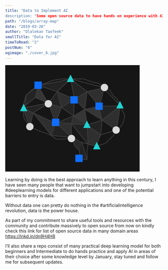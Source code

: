 ```yaml
---
title: "Data to Implement AI
description: "Some open source data to have hands on experience with AI"
path: "/blogs/array-map"
date: "2019-03-26"
author: "Olalekan Taofeek"
smallTitle: "Data for AI"
timeToRead: "2"
postNum: "6"
ogimage: "./cover_6.jpg"
---
```


<img src="./cover_6.jpg">
<br/>

Learning by doing is the best approach to learn anything in this century, I have seen many people that want to jumpstart into developing #deeplearning models for different applications and one of the potential barriers to entry is data.

Without data one can pretty do nothing in the #artificialintelligence revolution, data is the power house.

As part of my commitment to share useful tools and resources with the community and contribute massively to open source from now on kindly check this link for list of open source data in many domain areas https://lnkd.in/dn9H4H8

I’ll also share a repo consist of many practical deep learning model for both beginners and Intermediate to do hands practice and apply AI in areas of their choice after some knowledge level by January, stay tuned and follow me for subsequent updates.
